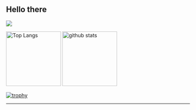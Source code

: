 ## Hello there 

![](http://github-profile-summary-cards.vercel.app/api/cards/profile-details?username=SoloSx&theme=dark)

<p align="left"> 
  <img alt="Top Langs" height="150px" src="https://github-readme-stats.vercel.app/api/top-langs/?username=SoloSx&layout=compact&count_private=true&show_icons=true&theme=dark" />
  <img alt="github stats" height="150px" src="https://github-readme-stats.vercel.app/api?username=SoloSx&count_private=true&show_icons=true&show_icons=true&theme=dark" />
</p>

[![trophy](https://github-profile-trophy.vercel.app/?username=SoloSx&theme=onedark&column=7
)](https://github.com/ryo-ma/github-profile-trophy)

* * *

